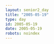```yaml
---
layout: senior2_day
title: "2005-05-19"
type: day
id: 2005-05-19
date: 2005-05-19
robots: noindex
---
```


